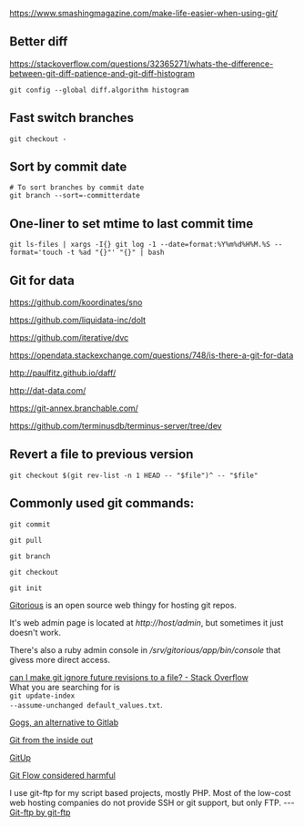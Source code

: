 <!-- njnmdoc: title="Git Notes"  -->
https://www.smashingmagazine.com/make-life-easier-when-using-git/


## Better diff
https://stackoverflow.com/questions/32365271/whats-the-difference-between-git-diff-patience-and-git-diff-histogram

```
git config --global diff.algorithm histogram
```

## Fast switch branches

```
git checkout -
```

## Sort by commit date

```
# To sort branches by commit date
git branch --sort=-committerdate
```

## One-liner to set mtime to last commit time

```
git ls-files | xargs -I{} git log -1 --date=format:%Y%m%d%H%M.%S --format='touch -t %ad "{}"' "{}" | bash
```


## Git for data

https://github.com/koordinates/sno

https://github.com/liquidata-inc/dolt

https://github.com/iterative/dvc

https://opendata.stackexchange.com/questions/748/is-there-a-git-for-data

http://paulfitz.github.io/daff/

http://dat-data.com/

https://git-annex.branchable.com/

https://github.com/terminusdb/terminus-server/tree/dev

## Revert a file to previous version

```
git checkout $(git rev-list -n 1 HEAD -- "$file")^ -- "$file"
```

## Commonly used git commands:


```
git commit

git pull

git branch

git checkout

git init
```


[Gitorious](http://www.getgitorious.com/) is an open source web thingy for hosting git repos.

It's web admin page is located at <i>http://host/admin</i>, but sometimes it just doesn't work.

 There's also a ruby admin console in <i>/srv/gitorious/app/bin/console</i> that givess more direct access.

[can I make git ignore future revisions to a file? - Stack Overflow](http://stackoverflow.com/questions/4348590/how-can-i-make-git-ignore-future-revisions-to-a-fileHow) <br/> What you are searching for is <br/><code>git update-index --assume-unchanged default_values.txt</code>.

[Gogs, an alternative to Gitlab](http://www.apertoire.net/gogs-an-alternative-to-gitlab/)

[Git from the inside out](https://codewords.recurse.com/issues/two/git-from-the-inside-out)

[GitUp](http://gitup.co/)

[Git Flow considered harmful](http://endoflineblog.com/gitflow-considered-harmful)

I use git-ftp for my script based projects, mostly PHP. Most of the low-cost
web hosting companies do not provide SSH or git support, but only FTP. ---
[Git-ftp by git-ftp](http://git-ftp.github.io/git-ftp/)

